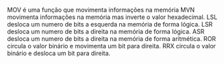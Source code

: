 MOV é uma função que movimenta informações na memória
MVN movimenta informações na memória mas inverte o valor hexadecimal.
LSL desloca um numero de bits a esquerda na memória de forma lógica.
LSR desloca um numero de bits a direita na memória de forma lógica.
ASR desloca um numero de bits a direita na memória de forma aritmética.
ROR circula o valor binário e movimenta um bit para direita.
RRX circula o valor binário e desloca um bit para direita.
